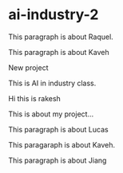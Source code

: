 # ai-industry-2

This paragraph is about Raquel.

This paragraph is about Kaveh

New project

This is AI in industry class.


Hi this is rakesh 

This is about my project...


This paragraph is about Lucas


This paragaraph is about Kaveh.

This paragraph is about Jiang

